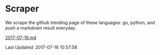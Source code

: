 # Scraper

We scrape the github trending page of these languages: go, python, and push a markdown result everyday.

[2017-07-16.md](https://github.com/borays/Scraper/blob/master/2017-07-16.md)

Last Updated: 2017-07-16 10:57:58